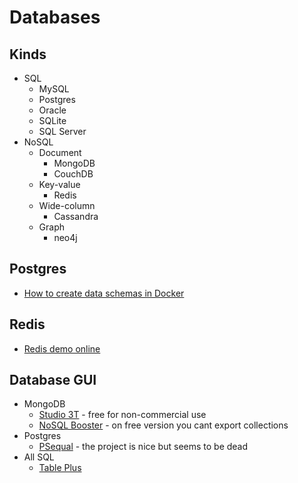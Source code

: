 # Databases

## Kinds

* SQL
    * MySQL
    * Postgres
    * Oracle
    * SQLite
    * SQL Server
* NoSQL
    * Document
        * MongoDB
        * CouchDB
    * Key-value
        * Redis
    * Wide-column
        * Cassandra
    * Graph
        * neo4j

## Postgres
* [How to create data schemas in Docker](https://stackoverflow.com/questions/26598738/how-to-create-user-database-in-script-for-docker-postgres)

## Redis

* [Redis demo online](https://try.redis.io/)

## Database GUI
* MongoDB
    * [Studio 3T](https://studio3t.com/download/) - free for non-commercial use
    * [NoSQL Booster](https://nosqlbooster.com/) - on free version you cant export collections
* Postgres
    * [PSequal](http://www.psequel.com/) - the project is nice but seems to be dead
* All SQL
    * [Table Plus](https://tableplus.io/)

